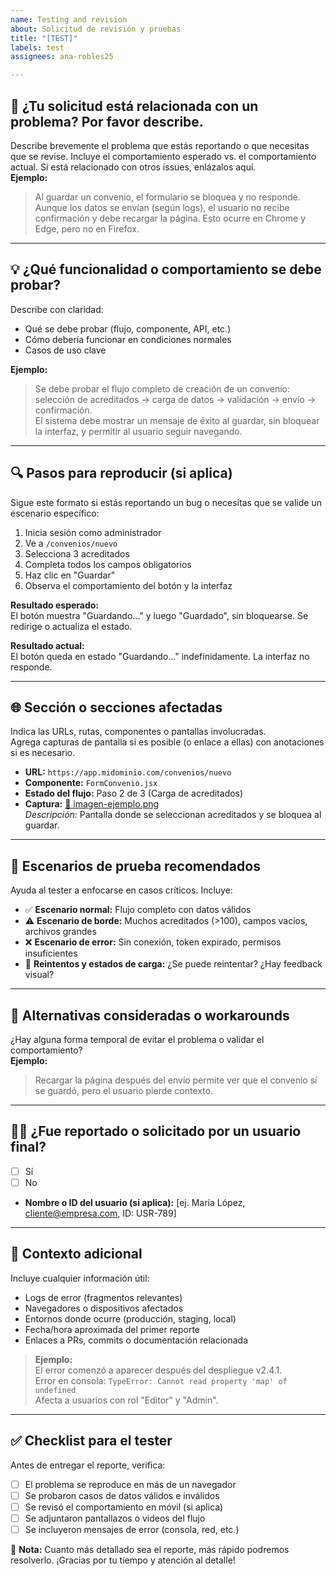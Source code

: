 ```yaml
---
name: Testing and revision
about: Solicitud de revisión y pruebas
title: "[TEST]"
labels: test
assignees: ana-robles25

---
```


<!---
¡Gracias por ayudarnos a mejorar! Tu colaboración es clave para garantizar la calidad del producto. Por favor, sigue esta plantilla para que podamos entender claramente qué probar y cómo hacerlo.
-->

## 🎯 ¿Tu solicitud está relacionada con un problema? Por favor describe.

Describe brevemente el problema que estás reportando o que necesitas que se revise. Incluye el comportamiento esperado vs. el comportamiento actual. Si está relacionado con otros issues, enlázalos aquí.  
**Ejemplo:**  
> Al guardar un convenio, el formulario se bloquea y no responde. Aunque los datos se envían (según logs), el usuario no recibe confirmación y debe recargar la página. Esto ocurre en Chrome y Edge, pero no en Firefox.

---

## 💡 ¿Qué funcionalidad o comportamiento se debe probar?

Describe con claridad:
- Qué se debe probar (flujo, componente, API, etc.)
- Cómo debería funcionar en condiciones normales
- Casos de uso clave

**Ejemplo:**  
> Se debe probar el flujo completo de creación de un convenio: selección de acreditados → carga de datos → validación → envío → confirmación.  
> El sistema debe mostrar un mensaje de éxito al guardar, sin bloquear la interfaz, y permitir al usuario seguir navegando.

---

## 🔍 Pasos para reproducir (si aplica)

Sigue este formato si estás reportando un bug o necesitas que se valide un escenario específico:

1. Inicia sesión como administrador
2. Ve a `/convenios/nuevo`
3. Selecciona 3 acreditados
4. Completa todos los campos obligatorios
5. Haz clic en "Guardar"
6. Observa el comportamiento del botón y la interfaz

**Resultado esperado:**  
El botón muestra "Guardando..." y luego "Guardado", sin bloquearse. Se redirige o actualiza el estado.

**Resultado actual:**  
El botón queda en estado "Guardando..." indefinidamente. La interfaz no responde.

---

## 🌐 Sección o secciones afectadas

Indica las URLs, rutas, componentes o pantallas involucradas.  
Agrega capturas de pantalla si es posible (o enlace a ellas) con anotaciones si es necesario.

- **URL:** `https://app.midominio.com/convenios/nuevo`
- **Componente:** `FormConvenio.jsx`
- **Estado del flujo:** Paso 2 de 3 (Carga de acreditados)
- **Captura:** [📎 imagen-ejemplo.png](link-a-captura)  
  *Descripción:* Pantalla donde se seleccionan acreditados y se bloquea al guardar.

---

## 🧪 Escenarios de prueba recomendados

Ayuda al tester a enfocarse en casos críticos. Incluye:

- ✅ **Escenario normal:** Flujo completo con datos válidos
- ⚠️ **Escenario de borde:** Muchos acreditados (>100), campos vacíos, archivos grandes
- ❌ **Escenario de error:** Sin conexión, token expirado, permisos insuficientes
- 🔄 **Reintentos y estados de carga:** ¿Se puede reintentar? ¿Hay feedback visual?

---

## 🔄 Alternativas consideradas o workarounds

¿Hay alguna forma temporal de evitar el problema o validar el comportamiento?  
**Ejemplo:**  
> Recargar la página después del envío permite ver que el convenio sí se guardó, pero el usuario pierde contexto.

---

## 🧑‍💼 ¿Fue reportado o solicitado por un usuario final?

- [ ] Sí
- [ ] No  
- **Nombre o ID del usuario (si aplica):** [ej. María López, cliente@empresa.com, ID: USR-789]

---

## 📎 Contexto adicional

Incluye cualquier información útil:
- Logs de error (fragmentos relevantes)
- Navegadores o dispositivos afectados
- Entornos donde ocurre (producción, staging, local)
- Fecha/hora aproximada del primer reporte
- Enlaces a PRs, commits o documentación relacionada

> **Ejemplo:**  
> El error comenzó a aparecer después del despliegue v2.4.1.  
> Error en consola: `TypeError: Cannot read property 'map' of undefined`  
> Afecta a usuarios con rol "Editor" y "Admin".

---

## ✅ Checklist para el tester

Antes de entregar el reporte, verifica:
- [ ] El problema se reproduce en más de un navegador
- [ ] Se probaron casos de datos válidos e inválidos
- [ ] Se revisó el comportamiento en móvil (si aplica)
- [ ] Se adjuntaron pantallazos o videos del flujo
- [ ] Se incluyeron mensajes de error (consola, red, etc.)

📌 **Nota:** Cuanto más detallado sea el reporte, más rápido podremos resolverlo. ¡Gracias por tu tiempo y atención al detalle!
